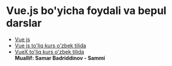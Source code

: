 # Vue.js  bo'yicha foydali va bepul darslar

- [Vue js](https://www.youtube.com/watch?v=xdRa2VuJjmc&list=PLx6KiwtsRjcrW3a4CauSVSwHbayPJ29gb) <br/>
- [Vue js to'liq kurs o'zbek tilida](https://www.youtube.com/watch?v=idYwgPxxW6U) <br/>
- [VueX to'liq kurs o'zbek tilida](https://www.youtube.com/watch?v=O6s8vHk-gUQ) <br/>
**Muallif: Samar Badriddinov - Sammi**
